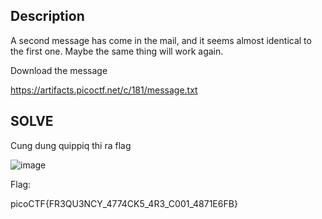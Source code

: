 ## Description

A second message has come in the mail, and it seems almost identical to the first one. Maybe the same thing will work again.

Download the message 

https://artifacts.picoctf.net/c/181/message.txt

## SOLVE

Cung dung quippiq thi ra flag

![image](https://github.com/user-attachments/assets/c336cac2-958a-4561-b8a6-782851ccf9fe)

Flag:

picoCTF{FR3QU3NCY_4774CK5_4R3_C001_4871E6FB}
